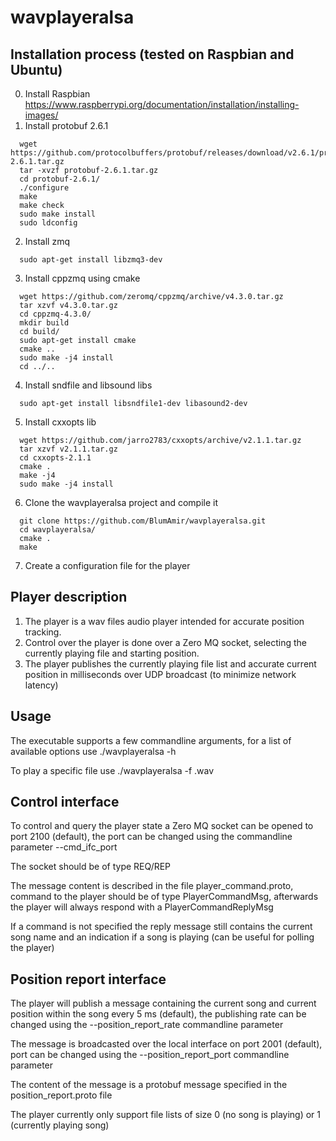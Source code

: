 # wavplayeralsa
## Installation process (tested on Raspbian and Ubuntu)
0. Install Raspbian https://www.raspberrypi.org/documentation/installation/installing-images/
1. Install protobuf 2.6.1
```
  wget https://github.com/protocolbuffers/protobuf/releases/download/v2.6.1/protobuf-2.6.1.tar.gz
  tar -xvzf protobuf-2.6.1.tar.gz
  cd protobuf-2.6.1/
  ./configure
  make
  make check
  sudo make install
  sudo ldconfig
``` 
2. Install zmq
```
  sudo apt-get install libzmq3-dev
```  
3. Install cppzmq using cmake
```
  wget https://github.com/zeromq/cppzmq/archive/v4.3.0.tar.gz
  tar xzvf v4.3.0.tar.gz
  cd cppzmq-4.3.0/
  mkdir build
  cd build/
  sudo apt-get install cmake
  cmake ..
  sudo make -j4 install
  cd ../..
```
4. Install sndfile and libsound libs
```
  sudo apt-get install libsndfile1-dev libasound2-dev
```  
5. Install cxxopts lib
```
  wget https://github.com/jarro2783/cxxopts/archive/v2.1.1.tar.gz
  tar xzvf v2.1.1.tar.gz
  cd cxxopts-2.1.1
  cmake .
  make -j4
  sudo make -j4 install
```  
6. Clone the wavplayeralsa project and compile it
```
  git clone https://github.com/BlumAmir/wavplayeralsa.git
  cd wavplayeralsa/
  cmake .
  make
```
7. Create a configuration file for the player

## Player description
1. The player is a wav files audio player intended for accurate position tracking. 
2. Control over the player is done over a Zero MQ socket, selecting the currently playing file and starting position. 
3. The player publishes the currently playing file list and accurate current position in milliseconds over UDP broadcast (to minimize network latency)

## Usage
The executable supports a few commandline arguments, for a list of available options use ./wavplayeralsa -h

To play a specific file use ./wavplayeralsa -f <filename>.wav

## Control interface
To control and query the player state a Zero MQ socket can be opened to port 2100 (default), the port can be changed using the commandline parameter --cmd_ifc_port <port>
  
The socket should be of type REQ/REP

The message content is described in the file player_command.proto, command to the player should be of type PlayerCommandMsg, afterwards the player will always respond with a PlayerCommandReplyMsg

If a command is not specified the reply message still contains the current song name and an indication if a song is playing (can be useful for polling the player)

## Position report interface
The player will publish a message containing the current song and current position within the song every 5 ms (default), the publishing rate can be changed using the --position_report_rate <rate in ms> commandline parameter
  
The message is broadcasted over the local interface on port 2001 (default), port can be changed using the --position_report_port <port> commandline parameter
  
The content of the message is a protobuf message specified in the position_report.proto file

The player currently only support file lists of size 0 (no song is playing) or 1 (currently playing song)
